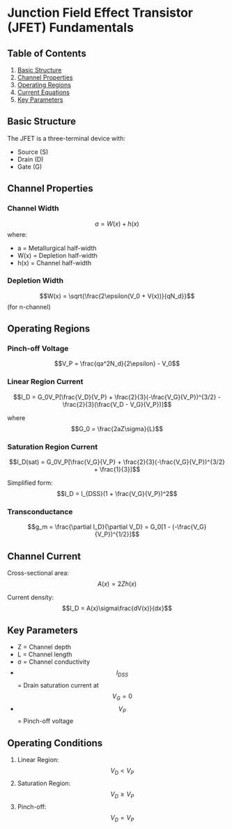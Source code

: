 # Junction Field Effect Transistor (JFET) Fundamentals

## Table of Contents
1. [Basic Structure](#basic-structure)
2. [Channel Properties](#channel-properties)
3. [Operating Regions](#operating-regions)
4. [Current Equations](#current-equations)
5. [Key Parameters](#key-parameters)

## Basic Structure
The JFET is a three-terminal device with:
- Source (S)
- Drain (D)
- Gate (G)

## Channel Properties
### Channel Width
$$a = W(x) + h(x)$$
where:
- a = Metallurgical half-width
- W(x) = Depletion half-width
- h(x) = Channel half-width

### Depletion Width
$$W(x) = \sqrt{\frac{2\epsilon(V_0 + V(x))}{qN_d}}$$ (for n-channel)

## Operating Regions
### Pinch-off Voltage
$$V_P = \frac{qa^2N_d}{2\epsilon} - V_0$$

### Linear Region Current
$$I_D = G_0V_P[\frac{V_D}{V_P} + \frac{2}{3}(-\frac{V_G}{V_P})^{3/2} - \frac{2}{3}(\frac{V_D - V_G}{V_P})]$$

where $$G_0 = \frac{2aZ\sigma}{L}$$

### Saturation Region Current
$$I_D(sat) = G_0V_P[\frac{V_G}{V_P} + \frac{2}{3}(-\frac{V_G}{V_P})^{3/2} + \frac{1}{3}]$$

Simplified form:
$$I_D = I_{DSS}(1 + \frac{V_G}{V_P})^2$$

### Transconductance
$$g_m = \frac{\partial I_D}{\partial V_D} = G_0[1 - (-\frac{V_G}{V_P})^{1/2}]$$

## Channel Current
Cross-sectional area:
$$A(x) = 2Zh(x)$$

Current density:
$$I_D = A(x)\sigma\frac{dV(x)}{dx}$$

## Key Parameters
- Z = Channel depth
- L = Channel length
- σ = Channel conductivity
- $$I_{DSS}$$ = Drain saturation current at $$V_G = 0$$
- $$V_P$$ = Pinch-off voltage

## Operating Conditions
1. Linear Region: $$V_D < V_P$$
2. Saturation Region: $$V_D \geq V_P$$
3. Pinch-off: $$V_D = V_P$$
